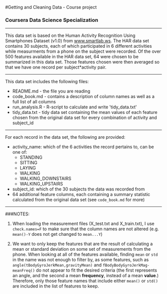 #Getting and Cleaning Data - Course project
### Coursera Data Science Specialization 

-----------------------------------------

This data set is based on the Human Activity Recognition Using Smartphones Dataset (v1.0) from www.smartlab.ws.  The HAR data set contains 30 subjects, each of which participated in 6 different activities while measurments from a phone on the subject were recorded.  Of the over 500 features available in the HAR data set, 64 were chosen to be summarized in this data set. Those features chosen were then averaged so that we have one record per subject*activity pair.

-----------------------------------------

This data set includes the following files:

- README.md - the file you are reading
- code_book.md - contains a description of column names as well as a full list of all columns
- run_analysis.R - R-script to calculate and write 'tidy_data.txt'
- tidy_data.txt - tidy data set containing the mean values of each feature chosen from the original data set for every combination of activity and subject_id

-----------------------------------------

For each record in the data set, the following are provided:

- activity_name: which of the 6 activities the record pertains to, can be one of:
	- STANDING
    - SITTING
    - LAYING
    - WALKING
    - WALKING_DOWNSTAIRS
    - WALKING_UPSTAIRS
- subject_id: which of the 30 subjects the data was recorded from
- 64 additional feature columns, each containing a summary statistic calculated from the original data set (see `code_book.md` for more)

-----------------------------------------

###NOTES:
1. When loading the measurement files (X_test.txt and X_train.txt), I use `check.names=F` to make sure that the column names are not altered (e.g. `mean()-Y` does not get changed to `mean...Y`)

2. We want to only keep the features that are the result of calculating a mean or standard deviation on some set of measurements from the phone.  When looking at all of the features available, finding `mean` or `std` in the name was not enough to filter by, as some features, such as `angle(tBodyGyroJerkMean,gravityMean)` and `fBodyBodyGyroJerkMag-meanFreq()` do not appear to fit the desired criteria (the first represents an angle, and the second a mean **frequency**, instead of a mean **value**.)  Therefore, only those feature names that include either `mean()` or `std()` are included in the list of features to keep.
